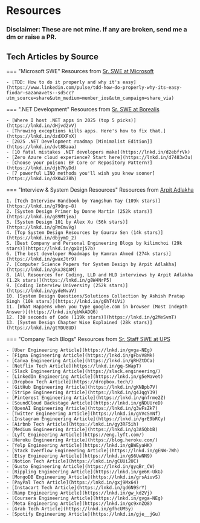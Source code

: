 # Resources

### Disclaimer: These are not mine. If any are broken, send me a dm or raise a PR.

## Tech Articles by Source

=== "Microsoft SWE"
    Resources from [Sr. SWE at Microsoft](http://linkedin.com/in/fiodar-sazanavets)

    - [TDD: How to do it properly and why it's easy](https://www.linkedin.com/pulse/tdd-how-do-properly-why-its-easy-fiodar-sazanavets--sd5cc?utm_source=share&utm_medium=member_ios&utm_campaign=share_via)

=== ".NET Development"
    Resources from [Sr. SWE at Borealis](http://linkedin.com/in/kristijankralj)

    - [Where I host .NET apps in 2025 (top 5 picks)](https://lnkd.in/dHjvd2vV)
    - [Throwing exceptions kills apps. Here's how to fix that.](https://lnkd.in/dzdXXFnX)
    - [2025 .NET Development roadmap [Minimalist Edition]](https://lnkd.in/dvt8Baaa)
    - [10 fatal mistakes .NET developers make](https://lnkd.in/d2ebfrVk)
    - [Zero Azure cloud experience? Start here](https://lnkd.in/d7483w3u)
    - [Choose your poison: EF Core or Repository Pattern?](https://lnkd.in/djb7KyDd)
    - [7 powerful LINQ methods you'll wish you knew sooner](https://lnkd.in/dXKw278h)

=== "Interview & System Design Resources"
    Resources from [Arpit Adlakha](http://linkedin.com/in/arpit-adlakha-30691a101)

    1. [Tech Interview Handbook by Yangshun Tay (109k stars)](https://lnkd.in/g79Qnp-8)
    2. [System Design Primer by Donne Martin (252k stars)](https://lnkd.in/g89Mtjea)
    3. [System Design 101 by Alex Xu (56k stars)](https://lnkd.in/gPmCmvVg)
    4. [Top System Design Resources by Gaurav Sen (14k stars)](https://lnkd.in/dbjymD_2)
    5. [Best Company and Personal Engineering Blogs by kilimchoi (29k stars)](https://lnkd.in/gxDzj57b)
    6. [The best developer Roadmaps by Kamran Ahmed (274k stars)](https://lnkd.in/gwaxJtr9)
    7. [Computer Science Papers for System Design by Arpit Adlakha](https://lnkd.in/gkxJ8QAM)
    8. [All Resources for Coding, LLD and HLD interviews by Arpit Adlakha (1.2k stars)](https://lnkd.in/g8W4NrP5)
    9. [Coding Interview University (252k stars)](https://lnkd.in/gydeNvaV)
    10. [System Design Questions/Solutions Collection by Ashish Pratap Singh (10k stars)](https://lnkd.in/g6hT4iVi)
    11. [What Happens when you type google.com in browser (Most Indepth Answer)](https://lnkd.in/gbWkADQ6)
    12. [30 seconds of Code (119k stars)](https://lnkd.in/g2MeSvmT)
    13. [System Design Chapter Wise Explained (28k stars)](https://lnkd.in/gtYDU8UD)

=== "Company Tech Blogs"
    Resources from [Sr. Staff SWE at UPS](http://linkedin.com/in/ravindrabhargava)

    - [Uber Engineering Article](https://lnkd.in/gvga-NEg)  
    - [Figma Engineering Article](https://lnkd.in/gFbvV8Mk)  
    - [Canva Engineering Article](https://lnkd.in/gRHZtDCa)  
    - [Netflix Tech Article](https://lnkd.in/gq-SWapT)  
    - [Slack Engineering Article](https://slack.engineering/)  
    - [LinkedIn Engineering Article](https://lnkd.in/g5eMavet)  
    - [Dropbox Tech Article](https://dropbox.tech/)  
    - [GitHub Engineering Article](https://lnkd.in/gKNBpb7V)  
    - [Stripe Engineering Article](https://lnkd.in/g4JqgY39)  
    - [Pinterest Engineering Article](https://lnkd.in/gnfrme2Z)  
    - [SoundCloud Backstage Article](https://lnkd.in/gNDUUreD)  
    - [OpenAI Engineering Article](https://lnkd.in/g3wFsZk7)  
    - [Twitter Engineering Article](https://lnkd.in/gVVcSYNf)  
    - [Instagram Engineering Article](https://lnkd.in/grE9bRCy)  
    - [Airbnb Tech Article](https://lnkd.in/gy3RF5ih)  
    - [Medium Engineering Article](https://lnkd.in/g3ASQbbB)  
    - [Lyft Engineering Article](https://eng.lyft.com/)  
    - [Heroku Engineering Article](https://blog.heroku.com/)  
    - [Yelp Engineering Article](https://lnkd.in/gBWEyaHK)  
    - [Stack Overflow Engineering Article](https://lnkd.in/gENW-7Wh)  
    - [Etsy Engineering Article](https://lnkd.in/gS6UwNN9)  
    - [Notion Tech Article](https://lnkd.in/gCUUi2UC)  
    - [Gusto Engineering Article](https://lnkd.in/gyqBr_CW)  
    - [Rippling Engineering Article](https://lnkd.in/ge6K-UkG)  
    - [MongoDB Engineering Article](https://lnkd.in/grsAiuvS)  
    - [PayPal Tech Article](https://lnkd.in/gxj9Mx64)  
    - [Instacart Tech Article](https://lnkd.in/gdGN9SrY)  
    - [Ramp Engineering Article](https://lnkd.in/gw_kd2Vj)  
    - [Coursera Engineering Article](https://lnkd.in/gvga-NEg)  
    - [Meta Engineering Article](https://lnkd.in/gc9xnZQ8)  
    - [Grab Tech Article](https://lnkd.in/gfhcUM5y)  
    - [Spotify Engineering Article](https://lnkd.in/gje__jGu)